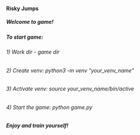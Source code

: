 #### Risky Jumps
##### Welcome to game!
##### To start game:
###### 1) Work dir - game dir
###### 2) Create venv: python3 -m venv "your_venv_name"
###### 3) Activate venv: source your_venv_name/bin/active
###### 4) Start the game: python game.py
##### Enjoy and train yourself!